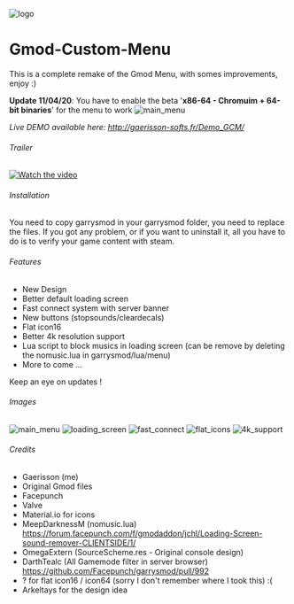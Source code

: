 ![logo](https://i.imgur.com/B4chuit.png)

# Gmod-Custom-Menu
This is a complete remake of the Gmod Menu, with somes improvements, enjoy :)

**Update 11/04/20**: You have to enable the beta '**x86-64 - Chromuim + 64-bit binaries**' for the menu to work
![main_menu](https://i.imgur.com/NsrKYd1.png)

*Live DEMO available here: http://gaerisson-softs.fr/Demo_GCM/*

###### Trailer ######
[![Watch the video](https://i.imgur.com/b95F74u.jpg)](https://youtu.be/LLT_zHAEmtQ)

###### Installation ######
You need to copy garrysmod in your garrysmod folder, you need to replace the files.
If you got any problem, or if you want to uninstall it, all you have to do is to verify your game content with steam.

###### Features ######
 - New Design
 - Better default loading screen
 - Fast connect system with server banner
 - New buttons (stopsounds/cleardecals)
 - Flat icon16
 - Better 4k resolution support
 - Lua script to block musics in loading screen (can be remove by deleting the nomusic.lua in garrysmod/lua/menu)
 - More to come ...
 
 Keep an eye on updates !
 
###### Images ######
![main_menu](https://cdn.discordapp.com/attachments/260156622616133632/488695451361607681/hl2_2018-09-10_01-42-03.jpg)
![loading_screen](https://i.imgur.com/NmqyYQh.png)
![fast_connect](https://cdn.discordapp.com/attachments/260156622616133632/489143569198743552/unknown.png)
![flat_icons](https://i.imgur.com/eyhO9kj.png)
![4k_support](https://cdn.discordapp.com/attachments/260156622616133632/488790462581440547/unknown.png)

###### Credits ######
 - Gaerisson (me)
 - Original Gmod files
 - Facepunch
 - Valve
 - Material.io for icons
 - MeepDarknessM (nomusic.lua) https://forum.facepunch.com/f/gmodaddon/jchl/Loading-Screen-sound-remover-CLIENTSIDE/1/
 - OmegaExtern (SourceScheme.res - Original console design)
 - DarthTealc (All Gamemode filter in server browser) https://github.com/Facepunch/garrysmod/pull/992
 - ? for flat icon16 / icon64 (sorry I don't remember where I took this) :(
 - Arkeltays for the design idea
